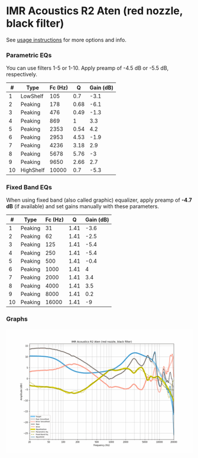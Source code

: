 # IMR Acoustics R2 Aten (red nozzle, black filter)
See [usage instructions](https://github.com/jaakkopasanen/AutoEq#usage) for more options and info.

### Parametric EQs
You can use filters 1-5 or 1-10. Apply preamp of -4.5 dB or -5.5 dB, respectively.

|   # | Type      |   Fc (Hz) |    Q |   Gain (dB) |
|-----|-----------|-----------|------|-------------|
|   1 | LowShelf  |       105 | 0.7  |        -3.1 |
|   2 | Peaking   |       178 | 0.68 |        -6.1 |
|   3 | Peaking   |       476 | 0.49 |        -1.3 |
|   4 | Peaking   |       869 | 1    |         3.3 |
|   5 | Peaking   |      2353 | 0.54 |         4.2 |
|   6 | Peaking   |      2953 | 4.53 |        -1.9 |
|   7 | Peaking   |      4236 | 3.18 |         2.9 |
|   8 | Peaking   |      5678 | 5.76 |        -3   |
|   9 | Peaking   |      9650 | 2.66 |         2.7 |
|  10 | HighShelf |     10000 | 0.7  |        -5.3 |

### Fixed Band EQs
When using fixed band (also called graphic) equalizer, apply preamp of **-4.7 dB** (if available) and set gains manually with these parameters.

|   # | Type    |   Fc (Hz) |    Q |   Gain (dB) |
|-----|---------|-----------|------|-------------|
|   1 | Peaking |        31 | 1.41 |        -3.6 |
|   2 | Peaking |        62 | 1.41 |        -2.5 |
|   3 | Peaking |       125 | 1.41 |        -5.4 |
|   4 | Peaking |       250 | 1.41 |        -5.4 |
|   5 | Peaking |       500 | 1.41 |        -0.4 |
|   6 | Peaking |      1000 | 1.41 |         4   |
|   7 | Peaking |      2000 | 1.41 |         3.4 |
|   8 | Peaking |      4000 | 1.41 |         3.5 |
|   9 | Peaking |      8000 | 1.41 |         0.2 |
|  10 | Peaking |     16000 | 1.41 |        -9   |

### Graphs
![](./IMR%20Acoustics%20R2%20Aten%20(red%20nozzle,%20black%20filter).png)
